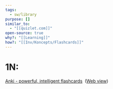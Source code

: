 ```yaml
---
tags:
  - sw/library
purpose: []
similar_to:
  - "[[quizlet.com]]"
open-source: true
why?: "[[Learning]]"
how?: "[[Inv/Koncepts/Flashcards]]"
---
```

# 1N: 
[Anki - powerful, intelligent flashcards](onenote:https://d.docs.live.net/a3e7ec4e2a2bbe83/Documents/OneNote%20Notebooks/Projects/BP/latest.one#Anki%20-%20powerful,%20intelligent%20flashcards&section-id={CA37B6A0-3ECD-407A-AB93-01DEFA2ADAEA}&page-id={AB426D5B-C349-4C93-BFC1-6FA9DF80B0AE}&end)  ([Web view](https://onedrive.live.com/view.aspx?resid=A3E7EC4E2A2BBE83%2150469&id=documents&wd=target%28BP%2Flatest.one%7CCA37B6A0-3ECD-407A-AB93-01DEFA2ADAEA%2FAnki%20-%20powerful%2C%20intelligent%20flashcards%7CAB426D5B-C349-4C93-BFC1-6FA9DF80B0AE%2F%29))
